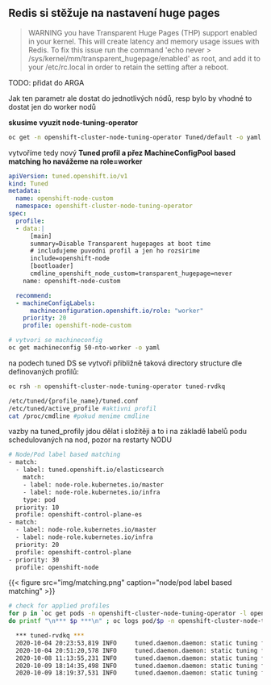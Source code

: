 ## Redis si stěžuje na nastavení huge pages
> WARNING you have Transparent Huge Pages (THP) support enabled in your kernel.  This will create latency and memory usage issues with Redis. To fix this issue run the command 'echo never > /sys/kernel/mm/transparent_hugepage/enabled' as root, and add it to your /etc/rc.local in order to retain the setting after a reboot.

TODO: přidat do ARGA

Jak ten parametr ale dostat do jednotlivých nódů, resp bylo by vhodné to dostat jen do worker nodů

**skusime vyuzit node-tuning-operator**
```sh    
oc get -n openshift-cluster-node-tuning-operator Tuned/default -o yaml
```

vytvoříme tedy nový **Tuned profil a přez MachineConfigPool based matching ho navážeme na role=worker**

```yaml
apiVersion: tuned.openshift.io/v1
kind: Tuned
metadata:
  name: openshift-node-custom
  namespace: openshift-cluster-node-tuning-operator
spec:
  profile:
  - data:|
      [main]
      summary=Disable Transparent hugepages at boot time
      # includujeme puvodni profil a jen ho rozsirime
      include=openshift-node
      [bootloader]
      cmdline_openshift_node_custom=transparent_hugepage=never
    name: openshift-node-custom

  recommend:
  - machineConfigLabels:
      machineconfiguration.openshift.io/role: "worker"
    priority: 20
    profile: openshift-node-custom
```
```sh
# vytvori se machineconfig
oc get machineconfig 50-nto-worker -o yaml
```

na podech tuned DS se vytvoří přibližně taková directory structure dle definovaných profilů:
```sh
oc rsh -n openshift-cluster-node-tuning-operator tuned-rvdkq

/etc/tuned/{profile_name}/tuned.conf
/etc/tuned/active_profile #aktivni profil
cat /proc/cmdline #pokud menime cmdline
```

vazby na tuned_profily jdou dělat i složitěji a to i na základě labelů podu schedulovaných na nod, pozor na restarty NODU
```sh
# Node/Pod label based matching
- match:
  - label: tuned.openshift.io/elasticsearch
    match:
    - label: node-role.kubernetes.io/master
    - label: node-role.kubernetes.io/infra
    type: pod
  priority: 10
  profile: openshift-control-plane-es
- match:
  - label: node-role.kubernetes.io/master
  - label: node-role.kubernetes.io/infra
  priority: 20
  profile: openshift-control-plane
- priority: 30
  profile: openshift-node
```
{{< figure src="img/matching.png" caption="node/pod label based matching" >}}

```sh
# check for applied profiles
for p in `oc get pods -n openshift-cluster-node-tuning-operator -l openshift-app=tuned -o=jsonpath='{range .items[*]}{.metadata.name} {end}'`;\
do printf "\n*** $p ***\n" ; oc logs pod/$p -n openshift-cluster-node-tuning-operator | grep applied; done

  *** tuned-rvdkq ***
  2020-10-04 20:23:53,819 INFO     tuned.daemon.daemon: static tuning from profile 'openshift-node' applied
  2020-10-04 20:51:20,578 INFO     tuned.daemon.daemon: static tuning from profile 'openshift-node' applied
  2020-10-08 11:13:55,231 INFO     tuned.daemon.daemon: static tuning from profile 'openshift-node' applied
  2020-10-09 18:14:35,498 INFO     tuned.daemon.daemon: static tuning from profile 'openshift-node-custom' applied
  2020-10-09 18:19:37,531 INFO     tuned.daemon.daemon: static tuning from profile 'openshift-node-custom' applied
```

